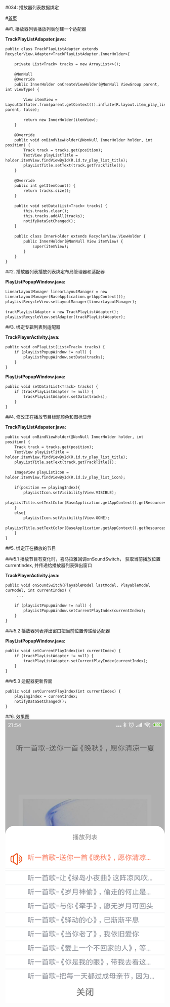#034: 播放器列表数据绑定

#[首页](./../README.md)

##1. 播放器列表播放列表创建一个适配器

**TrackPlayListAdapater.java:**

	public class TrackPlayListAdapter extends RecyclerView.Adapter<TrackPlayListAdapter.InnerHolder>{
	
	    private List<Track> tracks = new ArrayList<>();
	
	    @NonNull
	    @Override
	    public InnerHolder onCreateViewHolder(@NonNull ViewGroup parent, int viewType) {
	
	        View itemView = LayoutInflater.from(parent.getContext()).inflate(R.layout.item_play_list, parent, false);
	
	        return new InnerHolder(itemView);
	    }
	
	    @Override
	    public void onBindViewHolder(@NonNull InnerHolder holder, int position) {
	        Track track = tracks.get(position);
	        TextView playListTitle = holder.itemView.findViewById(R.id.tv_play_list_title);
	        playListTitle.setText(track.getTrackTitle());
	    }
	
	    @Override
	    public int getItemCount() {
	        return tracks.size();
	    }
	
	    public void setData(List<Track> tracks) {
	        this.tracks.clear();
	        this.tracks.addAll(tracks);
	        notifyDataSetChanged();
	    }
	
	    public class InnerHolder extends RecyclerView.ViewHolder {
	        public InnerHolder(@NonNull View itemView) {
	            super(itemView);
	        }
	    }
	}

##2. 播放器列表播放列表绑定布局管理器和适配器

**PlayListPopupWindow.java:**

	LinearLayoutManager linearLayoutManager = new 	LinearLayoutManager(BaseApplication.getAppContext());
    playListRecycleView.setLayoutManager(linearLayoutManager);

    trackPlayListAdapter = new TrackPlayListAdapter();
    playListRecycleView.setAdapter(trackPlayListAdapter);
    
##3. 绑定专辑列表到适配器

**TrackPlayerActivity.java:**

	public void onPlayList(List<Track> tracks) {
        if (playListPopupWindow != null) {
            playListPopupWindow.setData(tracks);
        }
    }
    
 **PlayListPopupWindow.java:**

	public void setData(List<Track> tracks) {
        if (trackPlayListAdapter != null) {
            trackPlayListAdapter.setData(tracks);
        }
    }
##4. 修改正在播放节目标题颜色和图标显示

**TrackPlayListAdapater.java:**

	public void onBindViewHolder(@NonNull InnerHolder holder, int position) {
        Track track = tracks.get(position);
        TextView playListTitle = holder.itemView.findViewById(R.id.tv_play_list_title);
        playListTitle.setText(track.getTrackTitle());
	
        ImageView playListIcon = holder.itemView.findViewById(R.id.iv_play_list_icon);
	
        if(position == playingIndex){
            playListIcon.setVisibility(View.VISIBLE);
            playListTitle.setTextColor(BaseApplication.getAppContext().getResources().getColor(R.color.subscribe_color));
        }
        else{
            playListIcon.setVisibility(View.GONE);
            playListTitle.setTextColor(BaseApplication.getAppContext().getResources().getColor(R.color.play_list_title_color));
        }
    }
##5. 绑定正在播放的节目

###5.1 播放节目有变化时，喜马拉雅回调onSoundSwitch， 获取当前播放位置currentIndex, 并传递给播放器列表弹出窗口

**TrackPlayerActivity.java:**

	public void onSoundSwitch(PlayableModel lastModel, PlayableModel curModel, int currentIndex) {
      	 ...

        if (playListPopupWindow != null) {
            playListPopupWindow.setCurrentPlayIndex(currentIndex);
        }
    }

###5.2 播放器列表弹出窗口把当前位置传递给适配器

**PlayListPopupWindow.java:**

	public void setCurrentPlayIndex(int currentIndex) {
        if (trackPlayListAdapter != null) {
            trackPlayListAdapter.setCurrentPlayIndex(currentIndex);
        }
    }
###5.3 适配器更新界面

	public void setCurrentPlayIndex(int currentIndex) {
        playingIndex = currentIndex;
        notifyDataSetChanged();
    }

##6. 效果图
![效果图](./pics/TrackPlayListDataBinding.png)